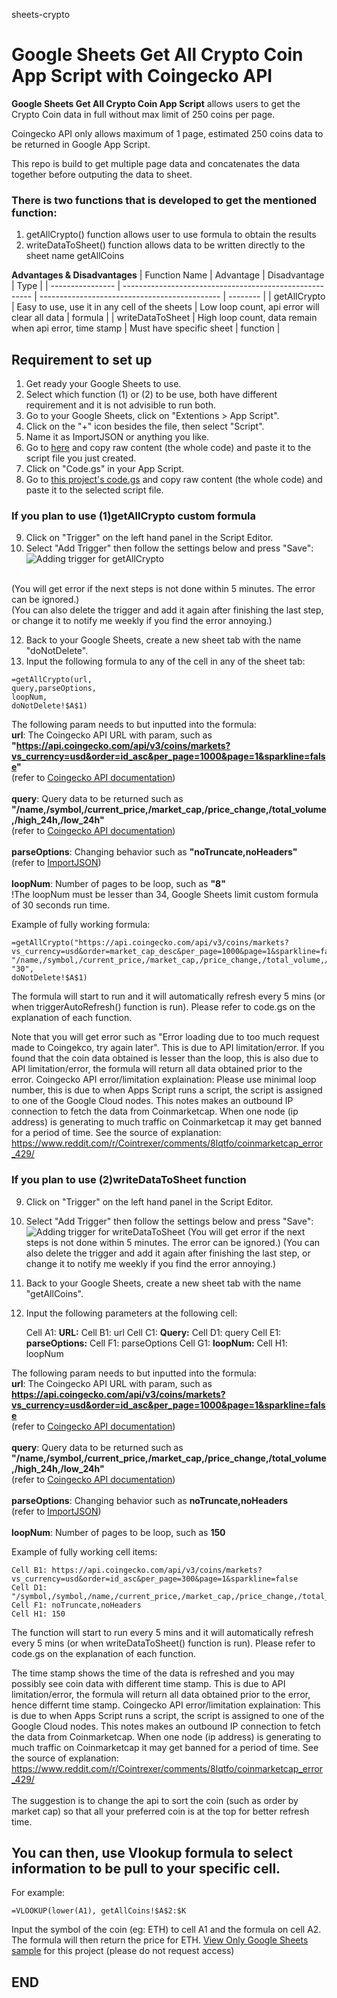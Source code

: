sheets-crypto
# Google Sheets Get All Crypto Coin App Script with Coingecko API

**Google Sheets Get All Crypto Coin App Script** allows users to get the Crypto Coin data in full without max limit of 250 coins per page.

Coingecko API only allows maximum of 1 page, estimated 250 coins data to be returned in Google App Script. 

This repo is build to get multiple page data and concatenates the data together before outputing the data to sheet.

### There is two functions that is developed to get the mentioned function:
1. getAllCrypto() function allows user to use formula to obtain the results
2. writeDataToSheet() function allows data to be written directly to the sheet name getAllCoins

**Advantages & Disadvantages**
|   Function Name  |   Advantage                                             |  Disadvantage                                 |   Type   |
| ---------------- | ------------------------------------------------------- | --------------------------------------------- | -------- |
|   getAllCrypto   | Easy to use, use it in any cell of the sheets           | Low loop count, api error will clear all data | formula  |
| writeDataToSheet | High loop count, data remain when api error, time stamp | Must have specific sheet                      | function |


## Requirement to set up
1. Get ready your Google Sheets to use.
2. Select which function (1) or (2) to be use, both have different requirement and it is not advisible to run both.
3. Go to your Google Sheets, click on "Extentions > App Script".
4. Click on the "+" icon besides the file, then select "Script".
5. Name it as ImportJSON or anything you like.
6. Go to [here](https://github.com/bradjasper/ImportJSON/blob/master/ImportJSON.gs) and copy raw content (the whole code) and paste it to the script file you just created.
7. Click on "Code.gs" in your App Script.
8. Go to [this project's code.gs](https://github.com/melviinkhoo/sheets-crypto/blob/main/code.gs) and copy raw content (the whole code) and paste it to the selected script file.

  ### If you plan to use (1)getAllCrypto custom formula
  9. Click on "Trigger" on the left hand panel in the Script Editor.
  10. Select "Add Trigger" then follow the settings below and press "Save":
  ![Adding trigger for getAllCrypto](/assets/images/trigger_getAllCrypto.PNG)
  
  <br />(You will get error if the next steps is not done within 5 minutes. The error can be ignored.)
  <br />(You can also delete the trigger and add it again after finishing the last step, or change it to notify me weekly if you find the error annoying.)
  
  12. Back to your Google Sheets, create a new sheet tab with the name "doNotDelete".
  13. Input the following formula to any of the cell in any of the sheet tab:
  
  ```
  =getAllCrypto(url,
  query,parseOptions,
  loopNum,
  doNotDelete!$A$1)
  ```
  
  The following param needs to but inputted into the formula:
  <br />**url**:            The Coingecko API URL with param, such as **"https://api.coingecko.com/api/v3/coins/markets?vs_currency=usd&order=id_asc&per_page=1000&page=1&sparkline=false"**
  <br />                (refer to [Coingecko API documentation](https://www.coingecko.com/en/api/documentation))
  <br />
  <br />**query**:          Query data to be returned such as **"/name,/symbol,/current_price,/market_cap,/price_change,/total_volume,/high_24h,/low_24h"**
  <br />                (refer to [Coingecko API documentation](https://www.coingecko.com/en/api/documentation))
  <br />
  <br />**parseOptions**:   Changing behavior such as **"noTruncate,noHeaders"**
  <br />                (refer to [ImportJSON](https://github.com/bradjasper/ImportJSON/blob/master/ImportJSON.gs))
  <br />
  <br />**loopNum**:        Number of pages to be loop, such as **"8"**
  <br />                !The loopNum must be lesser than 34, Google Sheets limit custom formula of 30 seconds run time.
  
  Example of fully working formula:
   ```
   =getAllCrypto("https://api.coingecko.com/api/v3/coins/markets?vs_currency=usd&order=market_cap_desc&per_page=1000&page=1&sparkline=false",
   "/name,/symbol,/current_price,/market_cap,/price_change,/total_volume,/high_24h,/low_24h","noTruncate,noHeaders",
   "30",
   doNotDelete!$A$1)
   ```
   The formula will start to run and it will automatically refresh every 5 mins (or when triggerAutoRefresh() function is run).
   Please refer to code.gs on the explanation of each function.
   
   Note that you will get error such as "Error loading due to too much request made to Coingekco, try again later". This is due to API limitation/error.
   If you found that the coin data obtained is lesser than the loop, this is also due to API limitation/error, the formula will return all data obtained prior to the error.
   Coingecko API error/limitation explaination:
    Please use minimal loop number, this is due to when Apps Script runs a script, the script is assigned to one of the Google Cloud nodes. 
    This notes makes an outbound IP connection to fetch the data from Coinmarketcap. 
    When one node (ip address) is generating to much traffic on Coinmarketcap it may get banned for a period of time.
      See the source of explanation: https://www.reddit.com/r/Cointrexer/comments/8lqtfo/coinmarketcap_error_429/

  
  ### If you plan to use (2)writeDataToSheet function
  9. Click on "Trigger" on the left hand panel in the Script Editor.
  10. Select "Add Trigger" then follow the settings below and press "Save":
  ![Adding trigger for writeDataToSheet](/assets/images/trigger_writeDataToSheet.PNG)
  (You will get error if the next steps is not done within 5 minutes. The error can be ignored.) 
  (You can also delete the trigger and add it again after finishing the last step, or change it to notify me weekly if you find the error annoying.)
  
  12. Back to your Google Sheets, create a new sheet tab with the name "getAllCoins".
  13. Input the following parameters at the following cell:
        
        Cell A1: **URL:**
        Cell B1: url
        Cell C1: **Query:**
        Cell D1: query
        Cell E1: **parseOptions:**
        Cell F1: parseOptions
        Cell G1: **loopNum:**
        Cell H1: loopNum
        
  
  The following param needs to but inputted into the formula:
  <br />**url**:            The Coingecko API URL with param, such as **https://api.coingecko.com/api/v3/coins/markets?vs_currency=usd&order=id_asc&per_page=1000&page=1&sparkline=false**
  <br />                (refer to [Coingecko API documentation](https://www.coingecko.com/en/api/documentation))
  <br />
  <br />**query**:          Query data to be returned such as **"/name,/symbol,/current_price,/market_cap,/price_change,/total_volume,/high_24h,/low_24h"**
  <br />                (refer to [Coingecko API documentation](https://www.coingecko.com/en/api/documentation))
  <br />
  <br />**parseOptions**:   Changing behavior such as **noTruncate,noHeaders**
  <br />                (refer to [ImportJSON](https://github.com/bradjasper/ImportJSON/blob/master/ImportJSON.gs))
  <br />
  <br />**loopNum**:        Number of pages to be loop, such as **150**

  
  Example of fully working cell items:
  
    Cell B1: https://api.coingecko.com/api/v3/coins/markets?vs_currency=usd&order=id_asc&per_page=300&page=1&sparkline=false
    Cell D1: "/symbol,/symbol,/name,/current_price,/market_cap,/price_change,/total_volume,/high_24h,/low_24h"
    Cell F1: noTruncate,noHeaders
    Cell H1: 150
  
   The function  will start to run every 5 mins and it will automatically refresh every 5 mins (or when writeDataToSheet() function is run).
   Please refer to code.gs on the explanation of each function.
   
   The time stamp shows the time of the data is refreshed and you may possibly see coin data with different time stamp. 
   This is due to API limitation/error, the formula will return all data obtained prior to the error, hence differnt time stamp.
   Coingecko API error/limitation explaination:
    This is due to when Apps Script runs a script, the script is assigned to one of the Google Cloud nodes. 
    This notes makes an outbound IP connection to fetch the data from Coinmarketcap. 
    When one node (ip address) is generating to much traffic on Coinmarketcap it may get banned for a period of time.
      See the source of explanation: https://www.reddit.com/r/Cointrexer/comments/8lqtfo/coinmarketcap_error_429/
     <br /><br />The suggestion is to change the api to sort the coin (such as order by market cap) so that all your preferred coin is at the top for better refresh time. 


## You can then, use Vlookup formula to select information to be pull to your specific cell.
For example: 

```
=VLOOKUP(lower(A1), getAllCoins!$A$2:$K
```

Input the symbol of the coin (eg: ETH) to cell A1 and the formula on cell A2. The formula will then return the price for ETH.
[View Only Google Sheets sample](https://docs.google.com/spreadsheets/d/1Nqnynzybk-VThI06GcfTq9o4-wjxZ9BWZNItK_9vOQ4/edit?usp=sharing) for this project (please do not request access)

END
------------------------------------------------------------------------------------------------------------------------------------
